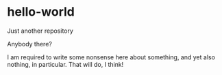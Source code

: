 # hello-world
Just another repository

Anybody there?

I am required to write some nonsense here about something, and yet also nothing, in particular. 
That will do, I think! 
